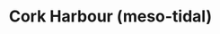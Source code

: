 ---
layout: case-study
title: Cork Harbour (meso-tidal)
permalink: /case-studies/cork-harbour
context: |
  Tide: meso • Slope: variable • Energy: moderate. Constraints: port operations, natural heritage designation.
intervention: |
  Living shorelines + green port infrastructure + offshore renewables integration. Ecosystem restoration zones.
monitoring: |
  Water quality sensors, biodiversity surveys, port efficiency metrics, renewable energy output tracking.
kpis:
  - { key: wave_attenuation, value: TBD }
  - { key: sediment_delta, value: TBD }
  - { key: habitat_recovery, value: TBD }
  - { key: public_acceptance, value: TBD }
  - { key: maintenance_cost, value: TBD }
transfer: |
  Applicable to large natural harbours balancing commercial port operations with environmental stewardship.
---